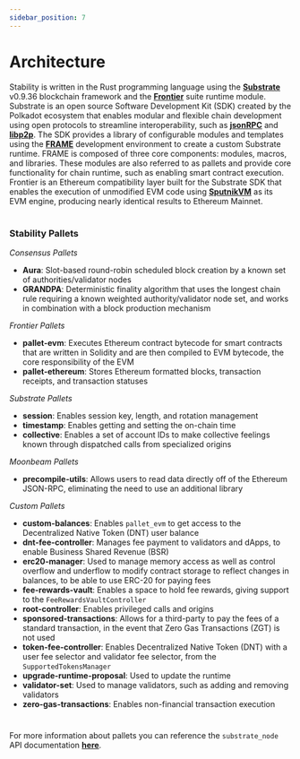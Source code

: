 ```yaml
---
sidebar_position: 7
---
```


# Architecture

Stability is written in the Rust programming language using the **[Substrate](https://github.com/paritytech/polkadot-sdk/tree/master/substrate)** v0.9.36 blockchain framework and the **[Frontier](https://github.com/paritytech/frontier)** suite runtime module. Substrate is an open source Software Development Kit (SDK) created by the Polkadot ecosystem that enables modular and flexible chain development using open protocols to streamline interoperability, such as **[jsonRPC](https://www.jsonrpc.org/specification)** and **[libp2p](https://docs.libp2p.io/concepts/introduction/overview/)**. The SDK provides a library of configurable modules and templates using the **[FRAME](https://docs.substrate.io/reference/frame-pallets/)** development environment to create a custom Substrate runtime. FRAME is composed of three core components: modules, macros, and libraries. These modules are also referred to as pallets and provide core functionality for chain runtime, such as enabling smart contract execution. Frontier is an Ethereum compatibility layer built for the Substrate SDK that enables the execution of unmodified EVM code using **[SputnikVM](https://github.com/rust-blockchain/evm)** as its EVM engine, producing nearly identical results to Ethereum Mainnet.  

#

### Stability Pallets
  
_Consensus Pallets_
- **Aura**: Slot-based round-robin scheduled block creation by a known set of authorities/validator nodes
- **GRANDPA**: Deterministic finality algorithm that uses the longest chain rule requiring a known weighted authority/validator node set, and works in combination with a block production mechanism
  
_Frontier Pallets_
- **pallet-evm**: Executes Ethereum contract bytecode for smart contracts that are written in Solidity and are then compiled to EVM bytecode, the core responsibility of the EVM
- **pallet-ethereum**: Stores Ethereum formatted blocks, transaction receipts, and transaction statuses
  
_Substrate Pallets_
- **session**: Enables session key, length, and rotation management
- **timestamp**: Enables getting and setting the on-chain time
- **collective**: Enables a set of account IDs to make collective feelings known through dispatched calls from specialized origins
  
_Moonbeam Pallets_
- **precompile-utils**: Allows users to read data directly off of the Ethereum JSON-RPC, eliminating the need to use an additional library
  
_Custom Pallets_
- **custom-balances**: Enables ``pallet_evm`` to get access to the Decentralized Native Token (DNT) user balance
- **dnt-fee-controller**: Manages fee payment to validators and dApps, to enable Business Shared Revenue (BSR) 
- **erc20-manager**: Used to manage memory access as well as control overflow and underflow to modify contract storage to reflect changes in balances, to be able to use ERC-20 for paying fees
- **fee-rewards-vault**: Enables a space to hold fee rewards, giving support to the ``FeeRewardsVaultController``
- **root-controller**: Enables privileged calls and origins
- **sponsored-transactions**: Allows for a third-party to pay the fees of a standard transaction, in the event that Zero Gas Transactions (ZGT) is not used 
- **token-fee-controller**: Enables Decentralized Native Token (DNT) with a user fee selector and validator fee selector, from the ``SupportedTokensManager``
- **upgrade-runtime-proposal**: Used to update the runtime
- **validator-set**: Used to manage validators, such as adding and removing validators
- **zero-gas-transactions**: Enables non-financial transaction execution

#  

For more information about pallets you can reference the ```substrate_node``` API documentation **[here](https://paritytech.github.io/polkadot-sdk/master/substrate_node/index.html)**.
